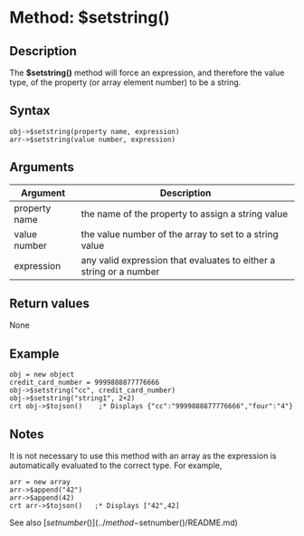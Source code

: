 # Method: $setstring()

<PageHeader />

## Description

The **$setstring()** method will force an expression, and therefore the value type, of the property (or array element number) to be a string.

## Syntax

```
obj->$setstring(property name, expression)
arr->$setstring(value number, expression)
```

## Arguments

| Argument | Description |
| --- | --- |
| property name | the name of the property to assign a string value |
| value number | the value number of the array to set to a string value |
| expression | any valid expression that evaluates to either a string or a number |

## Return values

None

## Example

```
obj = new object
credit_card_number = 9999888877776666
obj->$setstring("cc", credit_card_number)
obj->$setstring("string1", 2+2)
crt obj->$tojson()    ;* Displays {"cc":"9999888877776666","four":"4"}
```

## Notes

It is not necessary to use this method with an array as the expression is automatically evaluated to the correct type. For example,

```
arr = new array
arr->$append("42")
arr->$append(42)
crt arr->$tojson()   ;* Displays ["42",42]
```

See also [$setnumber()](../method-$setnumber()/README.md)

  
<PageFooter />

